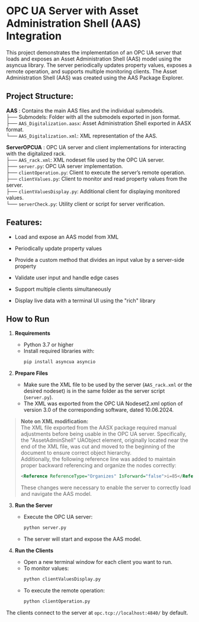 # OPC UA Server with Asset Administration Shell (AAS) Integration

This project demonstrates the implementation of an OPC UA server that loads and exposes an Asset Administration Shell (AAS) model using the asyncua library. The server periodically updates property values, exposes a remote operation, and supports multiple monitoring clients. The Asset Administration Shell (AAS) was created using the AAS Package Explorer.  


## Project Structure:

**AAS** : Contains the main AAS files and the individual submodels.  
├── Submodels: Folder with all the submodels exported in json format.  
├── `AAS_Digitalization.aasx`: Asset Administration Shell exported in AASX format.  
└── `AAS_Digitalization.xml`: XML representation of the AAS.

**ServerOPCUA** : OPC UA server and client implementations for interacting with the digitalized rack.  
├── `AAS_rack.xml`: XML nodeset file used by the OPC UA server.  
├── `server.py`: OPC UA server implementation.  
├── `clientOperation.py`: Client to execute the server’s remote operation.  
├── `clientValues.py`: Client to monitor and read property values from the server.  
├── `clientValuesDisplay.py`: Additional client for displaying monitored values.  
└── `serverCheck.py`: Utility client or script for server verification.


## Features:

- Load and expose an AAS model from XML

- Periodically update property values

- Provide a custom method that divides an input value by a server-side property

- Validate user input and handle edge cases

- Support multiple clients simultaneously

- Display live data with a terminal UI using the "rich" library


## How to Run

1. **Requirements**  
   - Python 3.7 or higher  
   - Install required libraries with:  
     ```bash
     pip install asyncua asyncio
     ```

2. **Prepare Files**  
   - Make sure the XML file to be used by the server (`AAS_rack.xml` or the desired nodeset) is in the same folder as the server script (`server.py`).
   - The XML was exported from the OPC UA Nodeset2.xml option of version 3.0 of the corresponding software, dated 10.06.2024.

  > **Note on XML modification:**  
  > The XML file exported from the AASX package required manual adjustments before being usable in the OPC UA server. Specifically, the "AssetAdminShell" UAObject element, originally located near the end of the XML file, was cut and moved to the beginning of the document to ensure correct object hierarchy.  
  > Additionally, the following reference line was added to maintain proper backward referencing and organize the nodes correctly:  
  > ```xml
  > <Reference ReferenceType="Organizes" IsForward="false">i=85</Reference>
  > ```  
  > These changes were necessary to enable the server to correctly load and navigate the AAS model.


3. **Run the Server**  
   - Execute the OPC UA server:  
     ```bash
     python server.py
     ```  
   - The server will start and expose the AAS model.

4. **Run the Clients**  
   - Open a new terminal window for each client you want to run.  
   - To monitor values:  
     ```bash
     python clientValuesDisplay.py
     ```  
   - To execute the remote operation:  
     ```bash
     python clientOperation.py
     ```  

The clients connect to the server at `opc.tcp://localhost:4840/` by default.

